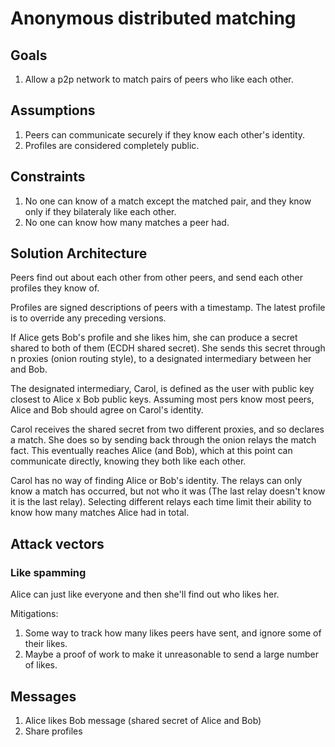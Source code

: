 # Anonymous distributed matching

## Goals

1. Allow a p2p network to match pairs of peers who like each other.

## Assumptions

1. Peers can communicate securely if they know each other's identity.
1. Profiles are considered completely public.

## Constraints

1. No one can know of a match except the matched pair, and they know only if they bilateraly like each other.
1. No one can know how many matches a peer had.

## Solution Architecture

Peers find out about each other from other peers, and send each other profiles they know of.

Profiles are signed descriptions of peers with a timestamp. The latest profile is to override any preceding versions.

If Alice gets Bob's profile and she likes him, she can produce a secret shared to both of them (ECDH shared secret). She sends this secret through n proxies (onion routing style), to a designated intermediary between her and Bob.

The designated intermediary, Carol, is defined as the user with public key closest to Alice x Bob public keys. Assuming most pers know most peers, Alice and Bob should agree on Carol's identity.

Carol receives the shared secret from two different proxies, and so declares a match. She does so by sending back through the onion relays the match fact. This eventually reaches Alice (and Bob), which at this point can communicate directly, knowing they both like each other.

Carol has no way of finding Alice or Bob's identity. The relays can only know a match has occurred, but not who it was (The last relay doesn't know it is the last relay). Selecting different relays each time limit their ability to know how many matches Alice had in total.

## Attack vectors

### Like spamming

Alice can just like everyone and then she'll find out who likes her.

Mitigations:

1. Some way to track how many likes peers have sent, and ignore some of their likes.
1. Maybe a proof of work to make it unreasonable to send a large number of likes.

## Messages

1. Alice likes Bob message (shared secret of Alice and Bob)
1. Share profiles
